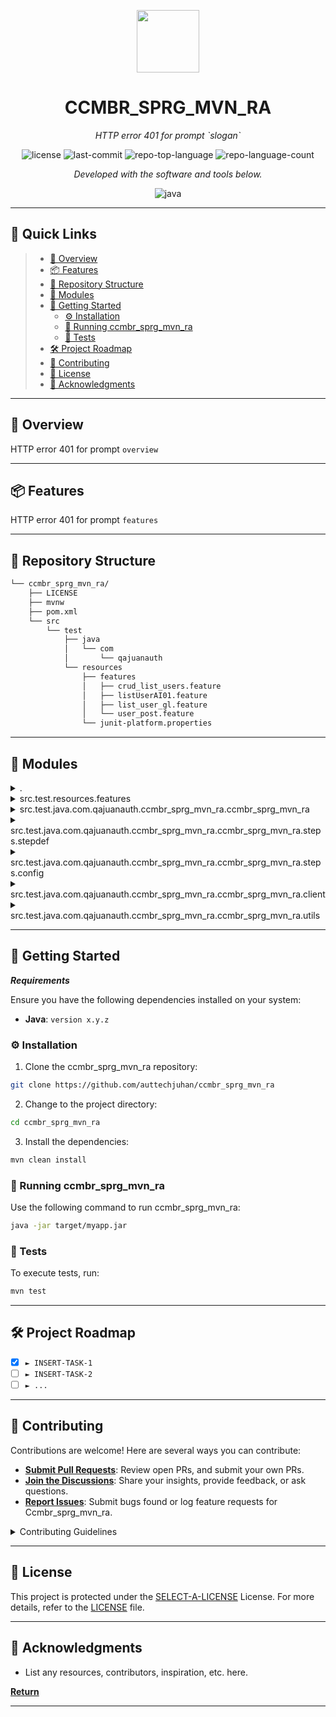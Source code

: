 <p align="center">
  <img src="https://img.icons8.com/external-tal-revivo-duo-tal-revivo/100/external-markdown-a-lightweight-markup-language-with-plain-text-formatting-syntax-logo-duo-tal-revivo.png" width="100" />
</p>
<p align="center">
    <h1 align="center">CCMBR_SPRG_MVN_RA</h1>
</p>
<p align="center">
    <em>HTTP error 401 for prompt `slogan`</em>
</p>
<p align="center">
	<img src="https://img.shields.io/github/license/auttechjuhan/ccmbr_sprg_mvn_ra?style=flat&color=0080ff" alt="license">
	<img src="https://img.shields.io/github/last-commit/auttechjuhan/ccmbr_sprg_mvn_ra?style=flat&logo=git&logoColor=white&color=0080ff" alt="last-commit">
	<img src="https://img.shields.io/github/languages/top/auttechjuhan/ccmbr_sprg_mvn_ra?style=flat&color=0080ff" alt="repo-top-language">
	<img src="https://img.shields.io/github/languages/count/auttechjuhan/ccmbr_sprg_mvn_ra?style=flat&color=0080ff" alt="repo-language-count">
<p>
<p align="center">
		<em>Developed with the software and tools below.</em>
</p>
<p align="center">
	<img src="https://img.shields.io/badge/java-%23ED8B00.svg?style=flat&logo=openjdk&logoColor=white" alt="java">
</p>
<hr>

## 🔗 Quick Links

> - [📍 Overview](#-overview)
> - [📦 Features](#-features)
> - [📂 Repository Structure](#-repository-structure)
> - [🧩 Modules](#-modules)
> - [🚀 Getting Started](#-getting-started)
>   - [⚙️ Installation](#️-installation)
>   - [🤖 Running ccmbr_sprg_mvn_ra](#-running-ccmbr_sprg_mvn_ra)
>   - [🧪 Tests](#-tests)
> - [🛠 Project Roadmap](#-project-roadmap)
> - [🤝 Contributing](#-contributing)
> - [📄 License](#-license)
> - [👏 Acknowledgments](#-acknowledgments)

---

## 📍 Overview

HTTP error 401 for prompt `overview`

---

## 📦 Features

HTTP error 401 for prompt `features`

---

## 📂 Repository Structure

```sh
└── ccmbr_sprg_mvn_ra/
    ├── LICENSE
    ├── mvnw
    ├── pom.xml
    └── src
        └── test
            ├── java
            │   └── com
            │       └── qajuanauth
            └── resources
                ├── features
                │   ├── crud_list_users.feature
                │   ├── listUserAI01.feature
                │   ├── list_user_gl.feature
                │   └── user_post.feature
                └── junit-platform.properties
```

---

## 🧩 Modules

<details closed><summary>.</summary>

| File                                                                             | Summary                             |
| ---                                                                              | ---                                 |
| [pom.xml](https://github.com/auttechjuhan/ccmbr_sprg_mvn_ra/blob/master/pom.xml) | HTTP error 401 for prompt `pom.xml` |
| [mvnw](https://github.com/auttechjuhan/ccmbr_sprg_mvn_ra/blob/master/mvnw)       | HTTP error 401 for prompt `mvnw`    |

</details>

<details closed><summary>src.test.resources.features</summary>

| File                                                                                                                                         | Summary                                                                         |
| ---                                                                                                                                          | ---                                                                             |
| [list_user_gl.feature](https://github.com/auttechjuhan/ccmbr_sprg_mvn_ra/blob/master/src/test/resources/features/list_user_gl.feature)       | HTTP error 401 for prompt `src/test/resources/features/list_user_gl.feature`    |
| [crud_list_users.feature](https://github.com/auttechjuhan/ccmbr_sprg_mvn_ra/blob/master/src/test/resources/features/crud_list_users.feature) | HTTP error 401 for prompt `src/test/resources/features/crud_list_users.feature` |
| [user_post.feature](https://github.com/auttechjuhan/ccmbr_sprg_mvn_ra/blob/master/src/test/resources/features/user_post.feature)             | HTTP error 401 for prompt `src/test/resources/features/user_post.feature`       |
| [listUserAI01.feature](https://github.com/auttechjuhan/ccmbr_sprg_mvn_ra/blob/master/src/test/resources/features/listUserAI01.feature)       | HTTP error 401 for prompt `src/test/resources/features/listUserAI01.feature`    |

</details>

<details closed><summary>src.test.java.com.qajuanauth.ccmbr_sprg_mvn_ra.ccmbr_sprg_mvn_ra</summary>

| File                                                                                                                                                                          | Summary                                                                                                            |
| ---                                                                                                                                                                           | ---                                                                                                                |
| [EntryPointITTest.java](https://github.com/auttechjuhan/ccmbr_sprg_mvn_ra/blob/master/src/test/java/com/qajuanauth/ccmbr_sprg_mvn_ra/ccmbr_sprg_mvn_ra/EntryPointITTest.java) | HTTP error 401 for prompt `src/test/java/com/qajuanauth/ccmbr_sprg_mvn_ra/ccmbr_sprg_mvn_ra/EntryPointITTest.java` |

</details>

<details closed><summary>src.test.java.com.qajuanauth.ccmbr_sprg_mvn_ra.ccmbr_sprg_mvn_ra.steps.stepdef</summary>

| File                                                                                                                                                                                    | Summary                                                                                                                        |
| ---                                                                                                                                                                                     | ---                                                                                                                            |
| [ListUsersSteps.java](https://github.com/auttechjuhan/ccmbr_sprg_mvn_ra/blob/master/src/test/java/com/qajuanauth/ccmbr_sprg_mvn_ra/ccmbr_sprg_mvn_ra/steps/stepdef/ListUsersSteps.java) | HTTP error 401 for prompt `src/test/java/com/qajuanauth/ccmbr_sprg_mvn_ra/ccmbr_sprg_mvn_ra/steps/stepdef/ListUsersSteps.java` |

</details>

<details closed><summary>src.test.java.com.qajuanauth.ccmbr_sprg_mvn_ra.ccmbr_sprg_mvn_ra.steps.config</summary>

| File                                                                                                                                                                                                             | Summary                                                                                                                                    |
| ---                                                                                                                                                                                                              | ---                                                                                                                                        |
| [TestConfig.java](https://github.com/auttechjuhan/ccmbr_sprg_mvn_ra/blob/master/src/test/java/com/qajuanauth/ccmbr_sprg_mvn_ra/ccmbr_sprg_mvn_ra/steps/config/TestConfig.java)                                   | HTTP error 401 for prompt `src/test/java/com/qajuanauth/ccmbr_sprg_mvn_ra/ccmbr_sprg_mvn_ra/steps/config/TestConfig.java`                  |
| [DataUser.java](https://github.com/auttechjuhan/ccmbr_sprg_mvn_ra/blob/master/src/test/java/com/qajuanauth/ccmbr_sprg_mvn_ra/ccmbr_sprg_mvn_ra/steps/config/DataUser.java)                                       | HTTP error 401 for prompt `src/test/java/com/qajuanauth/ccmbr_sprg_mvn_ra/ccmbr_sprg_mvn_ra/steps/config/DataUser.java`                    |
| [CucumberSpringConfiguration.java](https://github.com/auttechjuhan/ccmbr_sprg_mvn_ra/blob/master/src/test/java/com/qajuanauth/ccmbr_sprg_mvn_ra/ccmbr_sprg_mvn_ra/steps/config/CucumberSpringConfiguration.java) | HTTP error 401 for prompt `src/test/java/com/qajuanauth/ccmbr_sprg_mvn_ra/ccmbr_sprg_mvn_ra/steps/config/CucumberSpringConfiguration.java` |

</details>

<details closed><summary>src.test.java.com.qajuanauth.ccmbr_sprg_mvn_ra.ccmbr_sprg_mvn_ra.client</summary>

| File                                                                                                                                                                     | Summary                                                                                                             |
| ---                                                                                                                                                                      | ---                                                                                                                 |
| [RestClient.java](https://github.com/auttechjuhan/ccmbr_sprg_mvn_ra/blob/master/src/test/java/com/qajuanauth/ccmbr_sprg_mvn_ra/ccmbr_sprg_mvn_ra/client/RestClient.java) | HTTP error 401 for prompt `src/test/java/com/qajuanauth/ccmbr_sprg_mvn_ra/ccmbr_sprg_mvn_ra/client/RestClient.java` |
| [UserApi.java](https://github.com/auttechjuhan/ccmbr_sprg_mvn_ra/blob/master/src/test/java/com/qajuanauth/ccmbr_sprg_mvn_ra/ccmbr_sprg_mvn_ra/client/UserApi.java)       | HTTP error 401 for prompt `src/test/java/com/qajuanauth/ccmbr_sprg_mvn_ra/ccmbr_sprg_mvn_ra/client/UserApi.java`    |

</details>

<details closed><summary>src.test.java.com.qajuanauth.ccmbr_sprg_mvn_ra.ccmbr_sprg_mvn_ra.utils</summary>

| File                                                                                                                                                                        | Summary                                                                                                              |
| ---                                                                                                                                                                         | ---                                                                                                                  |
| [ApiResources.java](https://github.com/auttechjuhan/ccmbr_sprg_mvn_ra/blob/master/src/test/java/com/qajuanauth/ccmbr_sprg_mvn_ra/ccmbr_sprg_mvn_ra/utils/ApiResources.java) | HTTP error 401 for prompt `src/test/java/com/qajuanauth/ccmbr_sprg_mvn_ra/ccmbr_sprg_mvn_ra/utils/ApiResources.java` |

</details>

---

## 🚀 Getting Started

***Requirements***

Ensure you have the following dependencies installed on your system:

* **Java**: `version x.y.z`

### ⚙️ Installation

1. Clone the ccmbr_sprg_mvn_ra repository:

```sh
git clone https://github.com/auttechjuhan/ccmbr_sprg_mvn_ra
```

2. Change to the project directory:

```sh
cd ccmbr_sprg_mvn_ra
```

3. Install the dependencies:

```sh
mvn clean install
```

### 🤖 Running ccmbr_sprg_mvn_ra

Use the following command to run ccmbr_sprg_mvn_ra:

```sh
java -jar target/myapp.jar
```

### 🧪 Tests

To execute tests, run:

```sh
mvn test
```

---

## 🛠 Project Roadmap

- [X] `► INSERT-TASK-1`
- [ ] `► INSERT-TASK-2`
- [ ] `► ...`

---

## 🤝 Contributing

Contributions are welcome! Here are several ways you can contribute:

- **[Submit Pull Requests](https://github.com/auttechjuhan/ccmbr_sprg_mvn_ra/blob/main/CONTRIBUTING.md)**: Review open PRs, and submit your own PRs.
- **[Join the Discussions](https://github.com/auttechjuhan/ccmbr_sprg_mvn_ra/discussions)**: Share your insights, provide feedback, or ask questions.
- **[Report Issues](https://github.com/auttechjuhan/ccmbr_sprg_mvn_ra/issues)**: Submit bugs found or log feature requests for Ccmbr_sprg_mvn_ra.

<details closed>
    <summary>Contributing Guidelines</summary>

1. **Fork the Repository**: Start by forking the project repository to your GitHub account.
2. **Clone Locally**: Clone the forked repository to your local machine using a Git client.
   ```sh
   git clone https://github.com/auttechjuhan/ccmbr_sprg_mvn_ra
   ```
3. **Create a New Branch**: Always work on a new branch, giving it a descriptive name.
   ```sh
   git checkout -b new-feature-x
   ```
4. **Make Your Changes**: Develop and test your changes locally.
5. **Commit Your Changes**: Commit with a clear message describing your updates.
   ```sh
   git commit -m 'Implemented new feature x.'
   ```
6. **Push to GitHub**: Push the changes to your forked repository.
   ```sh
   git push origin new-feature-x
   ```
7. **Submit a Pull Request**: Create a PR against the original project repository. Clearly describe the changes and their motivations.

Once your PR is reviewed and approved, it will be merged into the main branch.

</details>

---

## 📄 License

This project is protected under the [SELECT-A-LICENSE](https://choosealicense.com/licenses) License. For more details, refer to the [LICENSE](https://choosealicense.com/licenses/) file.

---

## 👏 Acknowledgments

- List any resources, contributors, inspiration, etc. here.

[**Return**](#-quick-links)

---
